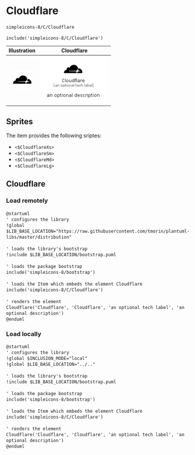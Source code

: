 # Cloudflare


```text
simpleicons-8/C/Cloudflare
```

```text
include('simpleicons-8/C/Cloudflare')
```



| Illustration | Cloudflare |
| :---: | :---: |
| ![illustration for Illustration](../../simpleicons-8/C/Cloudflare.png) | ![illustration for Cloudflare](../../simpleicons-8/C/Cloudflare.Local.png) |



## Sprites
The item provides the following sriptes:

- `<$CloudflareXs>`
- `<$CloudflareSm>`
- `<$CloudflareMd>`
- `<$CloudflareLg>`





## Cloudflare

### Load remotely
```plantuml
@startuml
' configures the library
!global $LIB_BASE_LOCATION="https://raw.githubusercontent.com/tmorin/plantuml-libs/master/distribution"

' loads the library's bootstrap
!include $LIB_BASE_LOCATION/bootstrap.puml

' loads the package bootstrap
include('simpleicons-8/bootstrap')

' loads the Item which embeds the element Cloudflare
include('simpleicons-8/C/Cloudflare')

' renders the element
Cloudflare('Cloudflare', 'Cloudflare', 'an optional tech label', 'an optional description')
@enduml
```

### Load locally
```plantuml
@startuml
' configures the library
!global $INCLUSION_MODE="local"
!global $LIB_BASE_LOCATION="../.."

' loads the library's bootstrap
!include $LIB_BASE_LOCATION/bootstrap.puml

' loads the package bootstrap
include('simpleicons-8/bootstrap')

' loads the Item which embeds the element Cloudflare
include('simpleicons-8/C/Cloudflare')

' renders the element
Cloudflare('Cloudflare', 'Cloudflare', 'an optional tech label', 'an optional description')
@enduml
```

